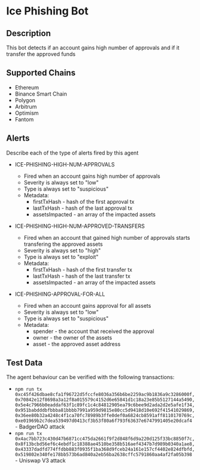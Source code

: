 # Ice Phishing Bot

## Description

This bot detects if an account gains high number of approvals and if it transfer the approved funds

## Supported Chains

- Ethereum
- Binance Smart Chain
- Polygon
- Arbitrum
- Optimism
- Fantom

## Alerts

Describe each of the type of alerts fired by this agent

- ICE-PHISHING-HIGH-NUM-APPROVALS
  - Fired when an account gains high number of approvals
  - Severity is always set to "low"
  - Type is always set to "suspicious"
  - Metadata:
    - firstTxHash - hash of the first approval tx
    - lastTxHash - hash of the last approval tx
    - assetsImpacted - an array of the impacted assets

- ICE-PHISHING-HIGH-NUM-APPROVED-TRANSFERS
  - Fired when an account that gained high number of approvals starts transfering the approved assets
  - Severity is always set to "high"
  - Type is always set to "exploit"
  - Metadata:
    - firstTxHash - hash of the first transfer tx
    - lastTxHash - hash of the last transfer tx
    - assetsImpacted - an array of the impacted assets

- ICE-PHISHING-APPROVAL-FOR-ALL
  - Fired when an account gains approval for all assets
  - Severity is always set to "low"
  - Type is always set to "suspicious"
  - Metadata:
    - spender - the account that received the approval
    - owner - the owner of the assets
    - asset - the approved asset address

## Test Data

The agent behaviour can be verified with the following transactions:

- `npm run tx 0xc45f426dbae8cfa1f96722d5fccfe8036a356b6be2259ac9b1836a9c3286000f,0x70842e12f8698a3a12f8a015579c4152d6e65841d1c18a23e85b5127144a5490,0x5e4c7966b0eaddaf63f1c89fc1c4c84812905ea79c6bee9d2ada2d2e5afe1f34,0x951babdddbfbbba81bbbb7991a959d9815e80cc5d9418d10e692f41541029869,0x36ee80b32a4248c4f1ca70fc78989b3ffe0def0a6824cb8591aff8110170769c,0xe01969b2c7dea539497d0413cf3b53f80a6f793f63637e6747991405e20dcaf4` - BadgerDAO attack
- `npm run tx 0x4ac7bb723c430d47b6871cc475da2661f9f2d848f6d9a220d125f33bc8850f7c,0x8f13bcbd56ef6c4ebdf1c18388ae4510be358b516aef4347b7d989b0340a1ae8,0x43337dadfd774ffdbb883f0935f1ba368d9fceb24a161e157cf4402e824dfbfd,0x519802e340fe178bb573b6ad840a2eb56ba2638cffc5791860aa4af2fa05b398` - Uniswap V3 attack
